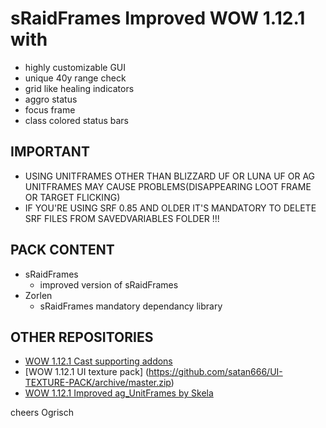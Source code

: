 # sRaidFrames Improved WOW 1.12.1 with

- highly customizable GUI 
- unique 40y range check
- grid like healing indicators
- aggro status
- focus frame
- class colored status bars

## IMPORTANT
- USING UNITFRAMES OTHER THAN BLIZZARD UF OR LUNA UF OR AG UNITFRAMES MAY CAUSE PROBLEMS(DISAPPEARING LOOT FRAME OR TARGET FLICKING)
- IF YOU'RE USING SRF 0.85 AND OLDER IT'S MANDATORY TO DELETE SRF FILES FROM SAVEDVARIABLES FOLDER !!!


## PACK CONTENT
- sRaidFrames
  - improved version of sRaidFrames
- Zorlen 
  - sRaidFrames mandatory dependancy library

## OTHER REPOSITORIES
- [WOW 1.12.1 Cast supporting addons](https://github.com/satan666/LazySpell)
- [WOW 1.12.1 UI texture pack] (https://github.com/satan666/UI-TEXTURE-PACK/archive/master.zip)
- [WOW 1.12.1 Improved ag_UnitFrames by Skela](https://github.com/satan666/ag_UnitFrames_Improved)

cheers Ogrisch



